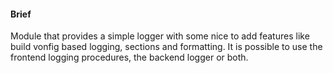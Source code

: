 #### Brief

Module that provides a simple logger with some nice to add features like build vonfig based logging, sections and formatting.
It is possible to use the frontend logging procedures, the backend logger or both.
